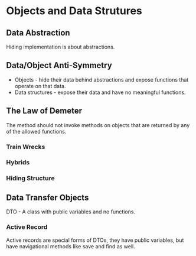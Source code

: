 # Objects and Data Strutures

## Data Abstraction

Hiding implementation is about abstractions.

## Data/Object Anti-Symmetry

- Objects - hide their data behind abstractions and expose functions that operate on that data.
- Data structures - expose their data and have no meaningful functions.

## The Law of Demeter

The method should not invoke methods on objects that are returned by any of the allowed functions.

### Train Wrecks

### Hybrids

### Hiding Structure

## Data Transfer Objects

DTO - A class with public variables and no functions.

### Active Record

Active records are special forms of DTOs, they have public variables, but have navigational methods like save and find as well.